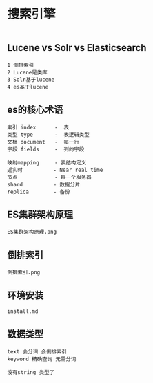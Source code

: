 # 搜索引擎
```

```

## Lucene vs Solr vs Elasticsearch
```
1 倒排索引
2 Lucene是类库
3 Solr基于lucene
4 es基于lucene
```

## es的核心术语
```
索引 index      -  表
类型 type       -  表逻辑类型
文档 document   -  每一行
字段 fields     -  列的字段

映射mapping     - 表结构定义
近实时          - Near real time
节点            - 每一个服务器
shard          - 数据分片
replica        - 备份
```

## ES集群架构原理
```
ES集群架构原理.png
```

## 倒排索引
```
倒排索引.png
```

## 环境安装
```
install.md
```

## 数据类型
```
text 会分词 会倒排索引
keyword 精确查询 无需分词

没有string 类型了
```